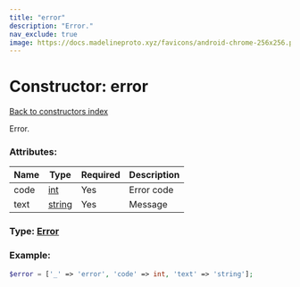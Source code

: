 ```yaml
---
title: "error"
description: "Error."
nav_exclude: true
image: https://docs.madelineproto.xyz/favicons/android-chrome-256x256.png
---
```

# Constructor: error  
[Back to constructors index](/API_docs/constructors/index.md)



Error.

### Attributes:

| Name     |    Type       | Required | Description |
|----------|---------------|----------|-------------|
|code|[int](/API_docs/types/int.md) | Yes|Error code|
|text|[string](/API_docs/types/string.md) | Yes|Message|



### Type: [Error](/API_docs/types/Error.md)


### Example:

```php
$error = ['_' => 'error', 'code' => int, 'text' => 'string'];
```  
